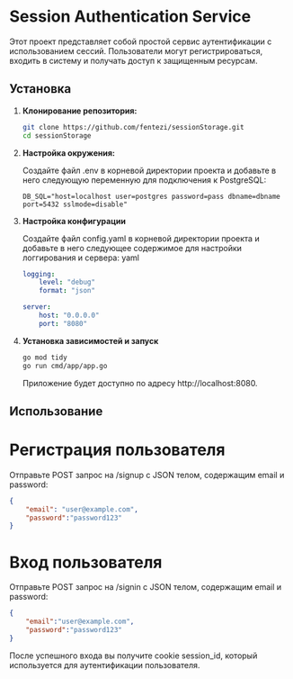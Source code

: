 # Session Authentication Service

Этот проект представляет собой простой сервис аутентификации с использованием сессий. Пользователи могут регистрироваться, входить в систему и получать доступ к защищенным ресурсам.

## Установка

1. **Клонирование репозитория:**

   ```bash
   git clone https://github.com/fentezi/sessionStorage.git
   cd sessionStorage
   ```

2. **Настройка окружения:**

    Создайте файл .env в корневой директории проекта и добавьте в него следующую переменную для подключения к PostgreSQL:
    ```dotenv
    DB_SQL="host=localhost user=postgres password=pass dbname=dbname port=5432 sslmode=disable"
    ```

3. **Настройка конфигурации**

    Создайте файл config.yaml в корневой директории проекта и добавьте в него следующее содержимое для настройки логгирования и сервера: yaml
    ```yaml
    logging:
        level: "debug"
        format: "json"

    server:
        host: "0.0.0.0"
        port: "8080"
    ```

4. **Установка зависимостей и запуск**

    ```bash
    go mod tidy
    go run cmd/app/app.go
    ```
    Приложение будет доступно по адресу http://localhost:8080.


## Использование

# Регистрация пользователя

Отправьте POST запрос на /signup с JSON телом, содержащим email и password:

```json
{
    "email": "user@example.com",
    "password":"password123"
}
```

# Вход пользователя

Отправьте POST запрос на /signin с JSON телом, содержащим email и password:

```json
{
    "email":"user@example.com",
    "password":"password123"
}
```
После успешного входа вы получите cookie session_id, который используется для аутентификации пользователя.
